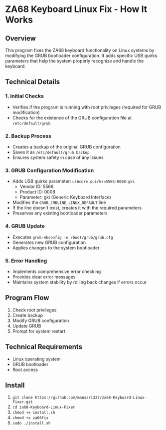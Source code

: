 # ZA68 Keyboard Linux Fix - How It Works

## Overview
This program fixes the ZA68 keyboard functionality on Linux systems by modifying the GRUB bootloader configuration. It adds specific USB quirks parameters that help the system properly recognize and handle the keyboard.

## Technical Details

### 1. Initial Checks
- Verifies if the program is running with root privileges (required for GRUB modification)
- Checks for the existence of the GRUB configuration file at `/etc/default/grub`

### 2. Backup Process
- Creates a backup of the original GRUB configuration
- Saves it as `/etc/default/grub.backup`
- Ensures system safety in case of any issues

### 3. GRUB Configuration Modification
- Adds USB quirks parameter: `usbcore.quirks=5566:0008:gki`
  - Vendor ID: 5566
  - Product ID: 0008
  - Parameter: gki (Generic Keyboard Interface)
- Modifies the `GRUB_CMDLINE_LINUX_DEFAULT` line
- If the line doesn't exist, creates it with the required parameters
- Preserves any existing bootloader parameters

### 4. GRUB Update
- Executes `grub-mkconfig -o /boot/grub/grub.cfg`
- Generates new GRUB configuration
- Applies changes to the system bootloader

### 5. Error Handling
- Implements comprehensive error checking
- Provides clear error messages
- Maintains system stability by rolling back changes if errors occur

## Program Flow
1. Check root privileges
2. Create backup
3. Modify GRUB configuration
4. Update GRUB
5. Prompt for system restart

## Technical Requirements
- Linux operating system
- GRUB bootloader
- Root access


## Install
 1) `git clone https://github.com/mansar1337/za68-Keyboard-Linux-Fixer.git`
 2) `cd za68-Keyboard-Linux-Fixer`
 3) `chmod +x install.sh`
 4) `chmod +x za68fix`
 5) `sudo ./install.sh`


